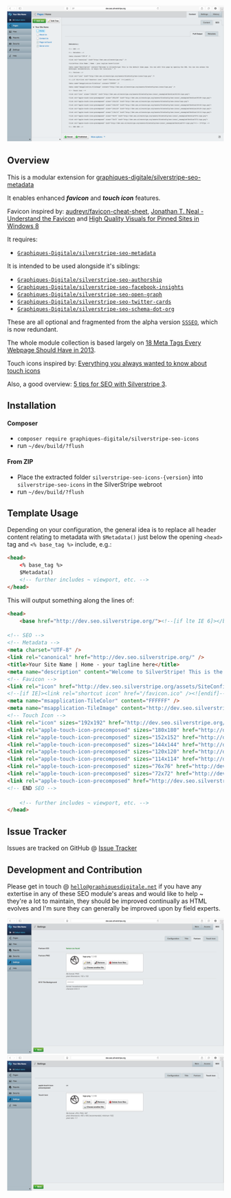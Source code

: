 ![Screenshot](screenshot-1.png)

## Overview ##

This is a modular extension for [graphiques-digitale/silverstripe-seo-metadata](https://github.com/Graphiques-Digitale/silverstripe-seo-metadata)

It enables enhanced **_favicon_** and **_touch icon_** features.

Favicon inspired by: [audreyr/favicon-cheat-sheet][4], [Jonathan T. Neal - Understand the Favicon][5] and [High Quality Visuals for Pinned Sites in Windows 8][6]

It requires:
* [`Graphiques-Digitale/silverstripe-seo-metadata`](https://github.com/Graphiques-Digitale/silverstripe-seo-metadata)

It is intended to be used alongside it's siblings:
* [`Graphiques-Digitale/silverstripe-seo-authorship`](https://github.com/Graphiques-Digitale/silverstripe-seo-authorship)
* [`Graphiques-Digitale/silverstripe-seo-facebook-insights`](https://github.com/Graphiques-Digitale/silverstripe-seo-facebook-insights)
* [`Graphiques-Digitale/silverstripe-seo-open-graph`](https://github.com/Graphiques-Digitale/silverstripe-seo-open-graph)
* [`Graphiques-Digitale/silverstripe-seo-twitter-cards`](https://github.com/Graphiques-Digitale/silverstripe-seo-twitter-cards)
* [`Graphiques-Digitale/silverstripe-seo-schema-dot-org`](https://github.com/Graphiques-Digitale/silverstripe-seo-schema-dot-org)

These are all optional and fragmented from the alpha version [`SSSEO`](https://github.com/Graphiques-Digitale/SSSEO), which is now redundant.

The whole module collection is based largely on [18 Meta Tags Every Webpage Should Have in 2013][1].

Touch icons inspired by: [Everything you always wanted to know about touch icons][11]

Also, a good overview: [5 tips for SEO with Silverstripe 3][2].

## Installation ##

#### Composer ####

* `composer require graphiques-digitale/silverstripe-seo-icons`
* run `~/dev/build/?flush`

#### From ZIP ####

* Place the extracted folder `silverstripe-seo-icons-{version}` into `silverstripe-seo-icons` in the SilverStripe webroot
* run `~/dev/build/?flush`

## Template Usage ##

Depending on your configuration, the general idea is to replace all header content relating to metadata with `$Metadata()` just below the opening `<head>` tag and `<% base_tag %>` include, e.g.:

```html
<head>
	<% base_tag %>
	$Metadata()
	<!-- further includes ~ viewport, etc. -->
</head>
```

This will output something along the lines of:

```html
<head>
	<base href="http://dev.seo.silverstripe.org/"><!--[if lte IE 6]></base><![endif]-->
	
<!-- SEO -->
<!-- Metadata -->
<meta charset="UTF-8" />
<link rel="canonical" href="http://dev.seo.silverstripe.org/" />
<title>Your Site Name | Home - your tagline here</title>
<meta name="description" content="Welcome to SilverStripe! This is the default home page. You can edit this page by opening the CMS. You can now access the developer documentation, or begin the tutorials." />
<!-- Favicon -->
<link rel="icon" href="http://dev.seo.silverstripe.org/assets/SiteConfig/seo-icons/logo.png" />
<!--[if IE]><link rel="shortcut icon" href="/favicon.ico" /><![endif]-->
<meta name="msapplication-TileColor" content="FFFFFF" />
<meta name="msapplication-TileImage" content="http://dev.seo.silverstripe.org/assets/SiteConfig/seo-icons/logo.png" />
<!-- Touch Icon -->
<link rel="icon" sizes="192x192" href="http://dev.seo.silverstripe.org/assets/SiteConfig/seo-icons/_resampled/SetSize192192-logo.png">
<link rel="apple-touch-icon-precomposed" sizes="180x180" href="http://dev.seo.silverstripe.org/assets/SiteConfig/seo-icons/_resampled/SetSize180180-logo.png">
<link rel="apple-touch-icon-precomposed" sizes="152x152" href="http://dev.seo.silverstripe.org/assets/SiteConfig/seo-icons/logo.png">
<link rel="apple-touch-icon-precomposed" sizes="144x144" href="http://dev.seo.silverstripe.org/assets/SiteConfig/seo-icons/_resampled/SetSize144144-logo.png">
<link rel="apple-touch-icon-precomposed" sizes="120x120" href="http://dev.seo.silverstripe.org/assets/SiteConfig/seo-icons/_resampled/SetSize120120-logo.png">
<link rel="apple-touch-icon-precomposed" sizes="114x114" href="http://dev.seo.silverstripe.org/assets/SiteConfig/seo-icons/_resampled/SetSize114114-logo.png">
<link rel="apple-touch-icon-precomposed" sizes="76x76" href="http://dev.seo.silverstripe.org/assets/SiteConfig/seo-icons/_resampled/SetSize7676-logo.png">
<link rel="apple-touch-icon-precomposed" sizes="72x72" href="http://dev.seo.silverstripe.org/assets/SiteConfig/seo-icons/_resampled/SetSize7272-logo.png">
<link rel="apple-touch-icon-precomposed" href="http://dev.seo.silverstripe.org/assets/SiteConfig/seo-icons/_resampled/SetSize5757-logo.png"><!-- 57×57px -->
<!-- END SEO -->

	<!-- further includes ~ viewport, etc. -->
</head>
```

## Issue Tracker ##

Issues are tracked on GitHub @ [Issue Tracker](https://github.com/Graphiques-Digitale/silverstripe-seo-icons/issues)

## Development and Contribution ##

Please get in touch @ [`hello@graphiquesdigitale.net`](mailto:hello@graphiquesdigitale.net) if you have any extertise in any of these SEO module's areas and would like to help ~ they're a lot to maintain, they should be improved continually as HTML evolves and I'm sure they can generally be improved upon by field experts.

![Screenshot](screenshot-2.png)
![Screenshot](screenshot-3.png)


[1]: https://www.iacquire.com/blog/18-meta-tags-every-webpage-should-have-in-2013
[2]: http://www.silverstripe.org/blog/5-tips-for-seo-with-silverstripe-3-/
[3]: http://moz.com/learn/seo/title-tag
[4]: https://github.com/audreyr/favicon-cheat-sheet
[5]: http://www.jonathantneal.com/blog/understand-the-favicon/
[6]: http://blogs.msdn.com/b/ie/archive/2012/06/08/high-quality-visuals-for-pinned-sites-in-windows-8.aspx
[7]: https://developers.facebook.com/docs/platforminsights/domains
[8]: http://ogp.me
[9]: https://dev.twitter.com/cards/overview
[10]: https://developers.google.com/+/web/snippet/
[11]: https://mathiasbynens.be/notes/touch-icons